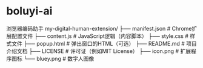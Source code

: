 # boluyi-ai
浏览器编码助手
my-digital-human-extension/
  ├── manifest.json      # Chrome扩展配置文件
  ├── content.js         # JavaScript逻辑（内容脚本）
  ├── style.css          # 样式文件
  ├── popup.html         # 弹出窗口的HTML（可选）
  ├── README.md          # 项目介绍文档
  ├── LICENSE            # 许可证（例如MIT License）
  ├── icon.png           # 扩展程序图标
  └── bluey.png          # 数字人图像
